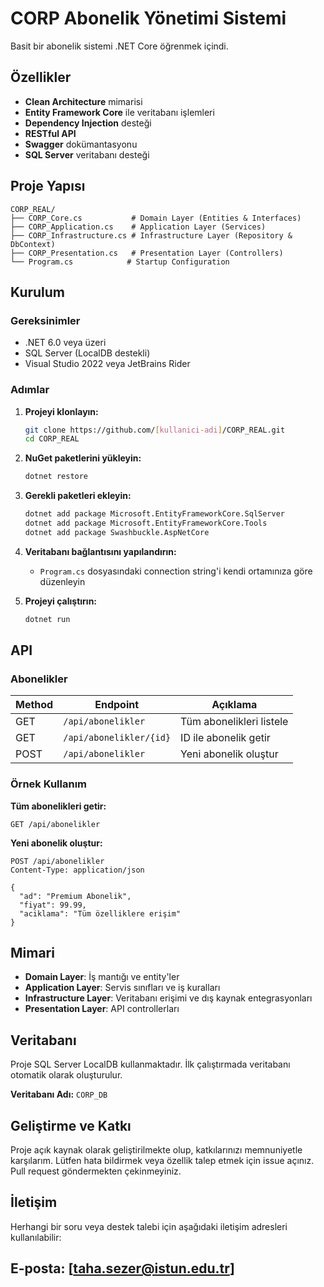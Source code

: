 # CORP Abonelik Yönetimi Sistemi

Basit bir abonelik sistemi .NET Core öğrenmek içindi.

##  Özellikler

- **Clean Architecture** mimarisi
- **Entity Framework Core** ile veritabanı işlemleri
- **Dependency Injection** desteği
- **RESTful API**
- **Swagger** dokümantasyonu
- **SQL Server** veritabanı desteği

## Proje Yapısı

```
CORP_REAL/
├── CORP_Core.cs           # Domain Layer (Entities & Interfaces)
├── CORP_Application.cs    # Application Layer (Services)
├── CORP_Infrastructure.cs # Infrastructure Layer (Repository & DbContext)
├── CORP_Presentation.cs   # Presentation Layer (Controllers)
└── Program.cs            # Startup Configuration
```

## Kurulum

### Gereksinimler

- .NET 6.0 veya üzeri
- SQL Server (LocalDB destekli)
- Visual Studio 2022 veya JetBrains Rider

### Adımlar

1. **Projeyi klonlayın:**
   ```bash
   git clone https://github.com/[kullanici-adi]/CORP_REAL.git
   cd CORP_REAL
   ```

2. **NuGet paketlerini yükleyin:**
   ```bash
   dotnet restore
   ```

3. **Gerekli paketleri ekleyin:**
   ```bash
   dotnet add package Microsoft.EntityFrameworkCore.SqlServer
   dotnet add package Microsoft.EntityFrameworkCore.Tools
   dotnet add package Swashbuckle.AspNetCore
   ```

4. **Veritabanı bağlantısını yapılandırın:**
   - `Program.cs` dosyasındaki connection string'i kendi ortamınıza göre düzenleyin

5. **Projeyi çalıştırın:**
   ```bash
   dotnet run
   ```

## API

### Abonelikler

| Method | Endpoint | Açıklama |
|--------|----------|----------|
| GET | `/api/abonelikler` | Tüm abonelikleri listele |
| GET | `/api/abonelikler/{id}` | ID ile abonelik getir |
| POST | `/api/abonelikler` | Yeni abonelik oluştur |

### Örnek Kullanım

**Tüm abonelikleri getir:**
```http
GET /api/abonelikler
```

**Yeni abonelik oluştur:**
```http
POST /api/abonelikler
Content-Type: application/json

{
  "ad": "Premium Abonelik",
  "fiyat": 99.99,
  "aciklama": "Tüm özelliklere erişim"
}
```

## Mimari

- **Domain Layer**: İş mantığı ve entity'ler
- **Application Layer**: Servis sınıfları ve iş kuralları
- **Infrastructure Layer**: Veritabanı erişimi ve dış kaynak entegrasyonları
- **Presentation Layer**: API controllerları


## Veritabanı

Proje SQL Server LocalDB kullanmaktadır. İlk çalıştırmada veritabanı otomatik olarak oluşturulur.

**Veritabanı Adı:** `CORP_DB`


## Geliştirme ve Katkı
Proje açık kaynak olarak geliştirilmekte olup, katkılarınızı memnuniyetle karşılarım.
Lütfen hata bildirmek veya özellik talep etmek için issue açınız. Pull request göndermekten çekinmeyiniz.

## İletişim
Herhangi bir soru veya destek talebi için aşağıdaki iletişim adresleri kullanılabilir:

## E-posta: [taha.sezer@istun.edu.tr]
